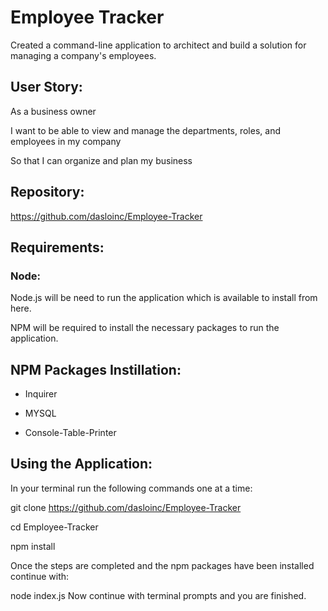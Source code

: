 # Employee Tracker

Created a command-line application to architect and build a solution for managing a company's employees.

## User Story:

As a business owner

I want to be able to view and manage the departments, roles, and employees in my company

So that I can organize and plan my business

## Repository:

https://github.com/dasloinc/Employee-Tracker

## Requirements:

### Node:
Node.js will be need to run the application which is available to install from here.

NPM will be required to install the necessary packages to run the application.

## NPM Packages Instillation:

- Inquirer

- MYSQL

- Console-Table-Printer

## Using the Application:

In your terminal run the following commands one at a time:

git clone https://github.com/dasloinc/Employee-Tracker

cd Employee-Tracker

npm install

Once the steps are completed and the npm packages have been installed continue with:

node index.js
Now continue with terminal prompts and you are finished.
